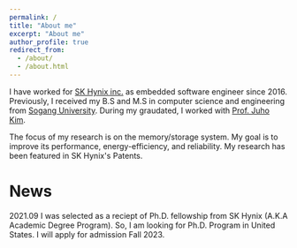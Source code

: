 ```yaml
---
permalink: /
title: "About me"
excerpt: "About me"
author_profile: true
redirect_from: 
  - /about/
  - /about.html
---
```


I have worked for [SK Hynix inc.](https://www.skhynix.com/) as embedded software engineer since 2016. Previously, I received my B.S and M.S in computer science and  engineering from [Sogang University](https://sogang.ac.kr/index.do). During my graudated, I worked with [Prof. Juho Kim](https://cslab.sogang.ac.kr/cslab/index.html).

The focus of my research is on the memory/storage system. My goal is to improve its performance, energy-efficiency, and reliability. My research has been featured in SK Hynix's Patents.

News
=====
2021.09
I was selected as a reciept of Ph.D. fellowship from SK Hynix (A.K.A Academic Degree Program). So, I am looking for Ph.D. Program in United States. I will apply for admission Fall 2023.
